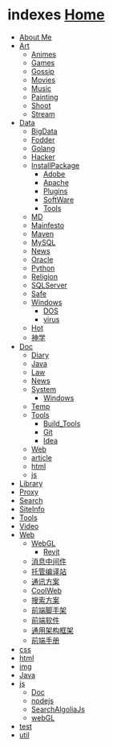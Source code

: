   <link rel="stylesheet" href="../js/JQuery/treeview/jquery.treeview.css" type="text/css"/>
  <!--screen.css不要也可以-->
  <link rel="stylesheet" href="../js/JQuery/treeview/screen.css" type="text/css"/>

  <script src="../js/JQuery/jquery.min.js"></script>
  <!--jquery.cookie.js不要也可以-->
  <script src="../js/JQuery/treeview/jquery.cookie.js"></script>
  <script src="../js/JQuery/treeview/jquery.treeview.js" type="text/javascript"></script>

  <script type="text/javascript">
      $(document).ready(function(){
          $("#treeview").treeview({
              toggle: function() {
                  console.log("%s was toggled.", $(this).find(">span").text());
              }
          });
      });
  </script>

# indexes  [Home](index.md)

<div id="main">
<ul id="treeview" class="filetree">
    <li><a href="https://ambroseren.github.io/test/About/index.html">About Me</a></li>
    <li><a href="https://ambroseren.github.io/test/Art/">Art</a>
        <ul>
            <li><a href="https://ambroseren.github.io/test/Art/Animes/index.html">Animes</a></li>
            <li><a href="https://ambroseren.github.io/test/Art/Games/index.html">Games</a></li>
            <li><a href="https://ambroseren.github.io/test/Art/Gossip/index.html">Gossip</a></li>
            <li><a href="https://ambroseren.github.io/test/Art/Movies/index.html">Movies</a></li>
            <li><a href="https://ambroseren.github.io/test/Art/Music/index.html">Music</a></li>
            <li><a href="https://ambroseren.github.io/test/Art/Painting/index.html">Painting</a></li>
            <li><a href="https://ambroseren.github.io/test/Art/Shoot/index.html">Shoot</a></li>
            <li><a href="https://ambroseren.github.io/test/Art/Stream/index.html">Stream</a></li>
        </ul>
    </li>
    <li><a href="https://ambroseren.github.io/test/Data/">Data</a>
        <ul>
            <li><a href="https://ambroseren.github.io/test/Data/BigData/index.html">BigData</a></li>
            <li><a href="https://ambroseren.github.io/test/Data/Fodder/index.html">Fodder</a></li>
            <li><a href="https://ambroseren.github.io/test/Data/Golang/index.html">Golang</a></li>
            <li><a href="https://ambroseren.github.io/test/Data/Hacker/index.html">Hacker</a></li>
            <li><a href="https://ambroseren.github.io/test/Data/InstallPackage/index.html">InstallPackage</a>
                <ul>
                    <li><a href="https://ambroseren.github.io/test/Data/InstallPackage/Adobe.html">Adobe</a></li>
                    <li><a href="https://ambroseren.github.io/test/Data/InstallPackage/Apache.html">Apache</a></li>
                    <li><a href="https://ambroseren.github.io/test/Data/InstallPackage/Plugins.html">Plugins</a></li>
                    <li><a href="https://ambroseren.github.io/test/Data/InstallPackage/SoftWare.html">SoftWare</a></li>
                    <li><a href="https://ambroseren.github.io/test/Data/InstallPackage/Tools.html">Tools</a></li>
                </ul>
            </li>                
            <li><a href="https://ambroseren.github.io/test/Data/MD/index.html">MD</a></li>
            <li><a href="https://ambroseren.github.io/test/Data/Mainfesto/index.html">Mainfesto</a></li>
            <li><a href="https://ambroseren.github.io/test/Data/Maven/index.html">Maven</a></li>
            <li><a href="https://ambroseren.github.io/test/Data/MySQL/index.html">MySQL</a></li>
            <li><a href="https://ambroseren.github.io/test/Data/News/index.html">News</a></li>
            <li><a href="https://ambroseren.github.io/test/Data/Oracle/index.html">Oracle</a></li>
            <li><a href="https://ambroseren.github.io/test/Data/Python/index.html">Python</a></li>
            <li><a href="https://ambroseren.github.io/test/Data/Religion/index.html">Religion</a></li>
            <li><a href="https://ambroseren.github.io/test/Data/SQLServer/index.html">SQLServer</a></li>
            <li><a href="https://ambroseren.github.io/test/Data/Safe/index.html">Safe</a></li>
            <li><a href="https://ambroseren.github.io/test/Data/Windows/index.html">Windows</a>
                <ul>
                    <li><a href="https://ambroseren.github.io/test/Data/Windows/DOS/index.html">DOS</a></li>
                    <li><a href="https://ambroseren.github.io/test/Data/Windows/virus/index.html">virus</a></li>
                </ul>            
            </li>
            <li><a href="https://ambroseren.github.io/test/Data/hot/index.html">Hot</a></li>
            <li><a href="https://ambroseren.github.io/test/Data/神学/index.html">神学</a></li>
        </ul>
    </li>
    <li><a href="https://ambroseren.github.io/test/Doc/">Doc</a>
        <ul>
            <li><a href="https://ambroseren.github.io/test/Doc/Diary/index.html">Diary</a></li>
            <li><a href="https://ambroseren.github.io/test/Doc/Java/index.html">Java</a></li>
            <li><a href="https://ambroseren.github.io/test/Doc/Law/index.html">Law</a></li>
            <li><a href="https://ambroseren.github.io/test/Doc/News/index.html">News</a></li>
            <li><a href="https://ambroseren.github.io/test/Doc/System/index.html">System</a>
                <ul>
                    <li><a href="https://ambroseren.github.io/test/Doc/System/Windows/index.html">Windows</a></li>
                </ul>             
            </li>
            <li><a href="https://ambroseren.github.io/test/Doc/Temp/index.html">Temp</a></li>
            <li><a href="https://ambroseren.github.io/test/Doc/Tools/index.html">Tools</a>
                <ul>
                    <li><a href="https://ambroseren.github.io/test/Doc/Tools/Build_Tools/index.html">Build_Tools</a></li>
                    <li><a href="https://ambroseren.github.io/test/Doc/Tools/Git/index.html">Git</a></li>
                    <li><a href="https://ambroseren.github.io/test/Doc/Tools/Idea/index.html">Idea</a></li>
                </ul>             
            </li>
            <li><a href="https://ambroseren.github.io/test/Doc/Web/index.html">Web</a></li>
            <li><a href="https://ambroseren.github.io/test/Doc/article/index.html">article</a></li>
            <li><a href="https://ambroseren.github.io/test/Doc/html/index.html">html</a></li>
            <li><a href="https://ambroseren.github.io/test/Doc/js/index.html">js</a></li>
        </ul>
    </li>
    <li><a href="https://ambroseren.github.io/test/Library/index.html">Library</a></li>
    <li><a href="https://ambroseren.github.io/test/Proxy/index.html">Proxy</a></li>
    <li><a href="https://ambroseren.github.io/test/Search/index.html">Search</a></li>
    <li><a href="https://ambroseren.github.io/test/SiteInfo/AboutSite.html">SiteInfo</a></li>
    <li><a href="https://ambroseren.github.io/test/Tools/index.html">Tools</a></li>
    <li><a href="https://ambroseren.github.io/test/Video/index.html">Video</a></li>
    <li><a href="https://ambroseren.github.io/test/Web/index.html">Web</a>
        <ul>
            <li><a href="https://ambroseren.github.io/test/Web/WebGL/">WebGL</a>
                <ul>
                    <li><a href="https://ambroseren.github.io/test/Web/WebGL/Revit/index.html">Revit</a></li>
                </ul>
            </li>
            <li><a href="https://ambroseren.github.io/test/Web/ActiveMQ.html">消息中间件</a></li>
            <li><a href="https://ambroseren.github.io/test/Web/Builddings.html">托管编译站</a></li>
            <li><a href="https://ambroseren.github.io/test/Web/Chat.html">通讯方案</a></li>
            <li><a href="https://ambroseren.github.io/test/Web/CoolWeb.html">CoolWeb</a></li>
            <li><a href="https://ambroseren.github.io/test/Web/ElasticSearch.html">搜索方案</a></li>
            <li><a href="https://ambroseren.github.io/test/Web/Server.html">前端脚手架</a></li>
            <li><a href="https://ambroseren.github.io/test/Web/SoftWare.html">前端软件</a></li>
            <li><a href="https://ambroseren.github.io/test/Web/framework.html">通用架构框架</a></li>
            <li><a href="https://ambroseren.github.io/test/Web/web_guide.html">前端手册</a></li>
        </ul>
    </li>        
    <li><a href="https://ambroseren.github.io/test/css/index.html">css</a></li>
    <li><a href="https://ambroseren.github.io/test/html/index.html">html</a></li>
    <li><a href="https://ambroseren.github.io/test/img/index.html">img</a></li>
    <li><a href="https://ambroseren.github.io/test/java/">Java</a></li>
    <li><a href="https://ambroseren.github.io/test/js/index.html">js</a>
        <ul>
            <li><a href="https://ambroseren.github.io/test/js/Doc/index.html">Doc</a></li>
            <li><a href="https://ambroseren.github.io/test/js/nodejs/index.html">nodejs</a></li>
            <li><a href="https://ambroseren.github.io/test/js/sag/index.html">SearchAlgoliaJs</a></li>
            <li><a href="https://ambroseren.github.io/test/js/webGL/index.html">webGL</a></li>
        </ul>
    </li>
    <li><a href="https://ambroseren.github.io/test/test/index.html">test</a></li>
    <li><a href="https://ambroseren.github.io/test/util/index.html">util</a></li>
</ul>
</div>
